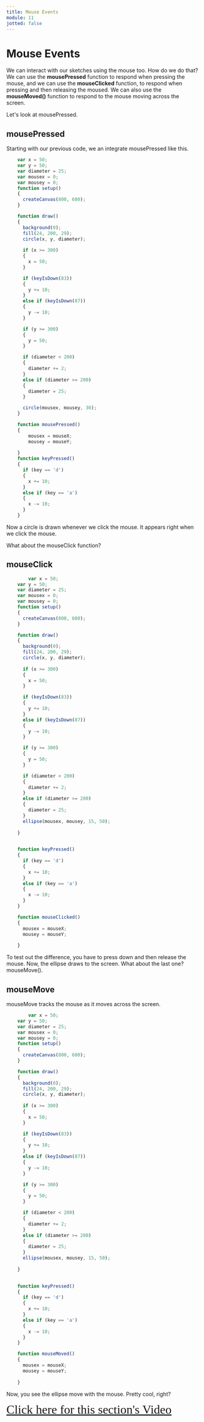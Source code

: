 ```yaml
---
title: Mouse Events
module: 11
jotted: false
---
```


# Mouse Events

We can interact with our sketches using the mouse too. How do we do that?  We can use the **mousePressed** function to respond when pressing the mouse, and we can use the **mouseClicked** function, to respond when pressing and then releasing the moused.  We can also use the **mouseMoved()** function to respond to the mouse moving across the screen.

Let's look at mousePressed.

## mousePressed

Starting with our previous code, we an integrate mousePressed like this.

```js
    var x = 50;
    var y = 50;
    var diameter = 25;
    var mousex = 0;
    var mousey = 0;
    function setup() 
    {
      createCanvas(800, 600);
    }

    function draw() 
    {
      background(0);
      fill(24, 200, 29);
      circle(x, y, diameter);
    
      if (x >= 300) 
      {
        x = 50;
      }

      if (keyIsDown(83)) 
      {
        y += 10;
      } 
      else if (keyIsDown(87)) 
      {
        y -= 10;
      }

      if (y >= 300) 
      {
        y = 50;
      }

      if (diameter < 200) 
      {
        diameter += 2;
      } 
      else if (diameter >= 200) 
      {
        diameter = 25;
      }

      circle(mousex, mousey, 30);
    }

    function mousePressed()
    {
        mousex = mouseX;
        mousey = mouseY;
        
    }
    function keyPressed() 
    {
      if (key == 'd') 
      {
        x += 10;
      } 
      else if (key == 'a') 
      {
        x -= 10;
      }
    }
```

Now a circle is drawn whenever we click the mouse.  It appears right when we click the mouse.

What about the mouseClick function?

## mouseClick

```js
        var x = 50;
    var y = 50;
    var diameter = 25;
    var mousex = 0;
    var mousey = 0;
    function setup() 
    {
      createCanvas(800, 600);
    }

    function draw() 
    {
      background(0);
      fill(24, 200, 29);
      circle(x, y, diameter);
    
      if (x >= 300) 
      {
        x = 50;
      }

      if (keyIsDown(83)) 
      {
        y += 10;
      } 
      else if (keyIsDown(87)) 
      {
        y -= 10;
      }

      if (y >= 300) 
      {
        y = 50;
      }

      if (diameter < 200) 
      {
        diameter += 2;
      } 
      else if (diameter >= 200) 
      {
        diameter = 25;
      }
      ellipse(mousex, mousey, 15, 50);
     
    }

   
    function keyPressed() 
    {
      if (key == 'd') 
      {
        x += 10;
      } 
      else if (key == 'a') 
      {
        x -= 10;
      }
    }

    function mouseClicked() 
    {  
      mousex = mouseX;
      mousey = mouseY;
    
    }

```

To test out the difference, you have to press down and then release the mouse.  Now, the ellipse draws to the screen.  What about the last one? mouseMove().

## mouseMove

mouseMove tracks the mouse as it moves across the screen.

```js
        var x = 50;
    var y = 50;
    var diameter = 25;
    var mousex = 0;
    var mousey = 0;
    function setup() 
    {
      createCanvas(800, 600);
    }

    function draw() 
    {
      background(0);
      fill(24, 200, 29);
      circle(x, y, diameter);
    
      if (x >= 300) 
      {
        x = 50;
      }

      if (keyIsDown(83)) 
      {
        y += 10;
      } 
      else if (keyIsDown(87)) 
      {
        y -= 10;
      }

      if (y >= 300) 
      {
        y = 50;
      }

      if (diameter < 200) 
      {
        diameter += 2;
      } 
      else if (diameter >= 200) 
      {
        diameter = 25;
      }
      ellipse(mousex, mousey, 15, 50);
     
    }

   
    function keyPressed() 
    {
      if (key == 'd') 
      {
        x += 10;
      } 
      else if (key == 'a') 
      {
        x -= 10;
      }
    }

    function mouseMoved() 
    {  
      mousex = mouseX;
      mousey = mouseY;
    
    }

```

Now, you see the ellipse move with the mouse.  Pretty cool, right?  

<a href="https://umontana.zoom.us/recording/play/p-eUujm2CKkolQvO8PJN31LqJiqkqgWNRR4VAlpO8cUlyXnu6BDMFrLSH-2W-8It?autoplay=true&startTime=1572815264000" target="_new" style="font-family:Ariel; font-size:32px;">Click here for this section's Video</a>